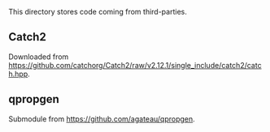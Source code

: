 This directory stores code coming from third-parties.

## Catch2

Downloaded from <https://github.com/catchorg/Catch2/raw/v2.12.1/single_include/catch2/catch.hpp>.

## qpropgen

Submodule from <https://github.com/agateau/qpropgen>.
